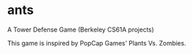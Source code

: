 # ants
A Tower Defense Game
(Berkeley CS61A projects)

This game is inspired by PopCap Games' Plants Vs. Zombies.
